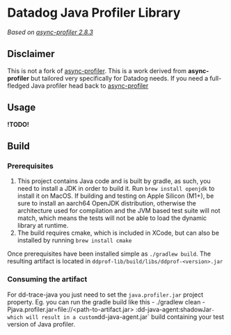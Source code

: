 # Datadog Java Profiler Library
_Based on [async-profiler 2.8.3](https://github.com/jvm-profiling-tools/java-profiler/releases/tag/v2.8.3)_

## Disclaimer
This is not a fork of [async-profiler](https://github.com/jvm-profiling-tools/async-profiler). This is a work derived from __async-profiler__ but tailored very specifically for Datadog needs.
If you need a full-fledged Java profiler head back to [async-profiler](https://github.com/jvm-profiling-tools/async-profiler)

## Usage
**!TODO!**


## Build

### Prerequisites
1. This project contains Java code and is built by gradle, as such, you need to install a JDK in order to build it. Run `brew install openjdk` to install it on MacOS.
   If building and testing on Apple Silicon (M1+), be sure to install an aarch64 OpenJDK distribution, otherwise the architecture used for compilation and the JVM based test suite will not match, which means the tests will not be able to load the dynamic library at runtime.
2. The build requires cmake, which is included in XCode, but can also be installed by running `brew install cmake`


Once prerequisites have been installed simple as `./gradlew build`. The resulting artifact is located in `ddprof-lib/build/libs/ddprof-<version>.jar`



### Consuming the artifact
For dd-trace-java you just need to set the `java.profiler.jar` project property.
Eg. you can run the gradle build like this - ./gradlew clean -Pjava.profiler.jar=file://<path-to-artifact.jar> :dd-java-agent:shadowJar` - which will result in a custom `dd-java-agent.jar` build containing your test version of Java profiler.
